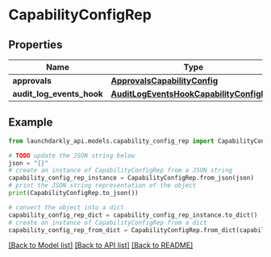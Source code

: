 # CapabilityConfigRep


## Properties

Name | Type | Description | Notes
------------ | ------------- | ------------- | -------------
**approvals** | [**ApprovalsCapabilityConfig**](ApprovalsCapabilityConfig.md) |  | [optional] 
**audit_log_events_hook** | [**AuditLogEventsHookCapabilityConfigRep**](AuditLogEventsHookCapabilityConfigRep.md) |  | [optional] 

## Example

```python
from launchdarkly_api.models.capability_config_rep import CapabilityConfigRep

# TODO update the JSON string below
json = "{}"
# create an instance of CapabilityConfigRep from a JSON string
capability_config_rep_instance = CapabilityConfigRep.from_json(json)
# print the JSON string representation of the object
print(CapabilityConfigRep.to_json())

# convert the object into a dict
capability_config_rep_dict = capability_config_rep_instance.to_dict()
# create an instance of CapabilityConfigRep from a dict
capability_config_rep_from_dict = CapabilityConfigRep.from_dict(capability_config_rep_dict)
```
[[Back to Model list]](../README.md#documentation-for-models) [[Back to API list]](../README.md#documentation-for-api-endpoints) [[Back to README]](../README.md)


